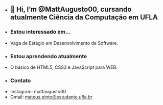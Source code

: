 - <h2>👋 Hi, I’m @MattAugusto00, cursando atualmente Ciência da Computação em UFLA</h2>
- <h3>Estou interessado em...</h3>
- Vaga de Estágio em Desenvolvimento de Software.
- <h3>Estou aprendendo atualmente</h3>
- O básico de HTML5, CSS3 e JavaScript para WEB.
- <h3>Contato</h3>
- Instagram: mattaugusto00
- Gmail: mateus.pinto@estudante.ufla.br

<!---
MattAugusto00/MattAugusto00 is a ✨ special ✨ repository because its `README.md` (this file) appears on your GitHub profile.
You can click the Preview link to take a look at your changes.
--->
